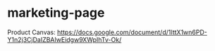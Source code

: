 # marketing-page

Product Canvas: https://docs.google.com/document/d/1IttX1wn6PD-Y1n2j3CjDaIZBAIwEidgw9XWpIhTv-Ok/
